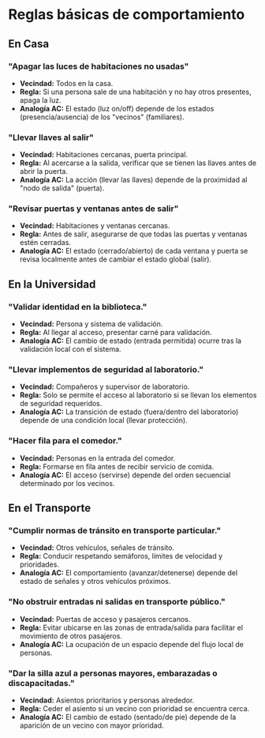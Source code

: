 # Reglas básicas de comportamiento

## En Casa
 ### "Apagar las luces de habitaciones no usadas"
- **Vecindad:** Todos en la casa.
- **Regla:** Si una persona sale de una habitación y no hay otros presentes, apaga la luz.
- **Analogía AC:** El estado (luz on/off) depende de los estados (presencia/ausencia) de los "vecinos" (familiares).
  
 ### "Llevar llaves al salir"
- **Vecindad:** Habitaciones cercanas, puerta principal.
- **Regla:** Al acercarse a la salida, verificar que se tienen las llaves antes de abrir la puerta.
- **Analogía AC:** La acción (llevar las llaves) depende de la proximidad al "nodo de salida" (puerta).
  
 ### "Revisar puertas y ventanas antes de salir"
- **Vecindad:** Habitaciones y ventanas cercanas.
- **Regla:** Antes de salir, asegurarse de que todas las puertas y ventanas estén cerradas.
- **Analogía AC:** El estado (cerrado/abierto) de cada ventana y puerta se revisa localmente antes de cambiar el estado global (salir).

## En la Universidad
 ### "Validar identidad en la biblioteca."
- **Vecindad:** Persona y sistema de validación.
- **Regla:** Al llegar al acceso, presentar carné para validación.
- **Analogía AC:** El cambio de estado (entrada permitida) ocurre tras la validación local con el sistema.
  
 ### "Llevar implementos de seguridad al laboratorio."
- **Vecindad:** Compañeros y supervisor de laboratorio.
- **Regla:** Solo se permite el acceso al laboratorio si se llevan los elementos de seguridad requeridos.
- **Analogía AC:** La transición de estado (fuera/dentro del laboratorio) depende de una condición local (llevar protección).
  
 ### "Hacer fila para el comedor."
- **Vecindad:** Personas en la entrada del comedor.
- **Regla:** Formarse en fila antes de recibir servicio de comida.
- **Analogía AC:** El acceso (servirse) depende del orden secuencial determinado por los vecinos.

## En el Transporte
 ### "Cumplir normas de tránsito en transporte particular."
- **Vecindad:** Otros vehículos, señales de tránsito.
- **Regla:** Conducir respetando semáforos, límites de velocidad y prioridades.
- **Analogía AC:** El comportamiento (avanzar/detenerse) depende del estado de señales y otros vehículos próximos.
  
 ### "No obstruir entradas ni salidas en transporte público."
- **Vecindad:** Puertas de acceso y pasajeros cercanos.
- **Regla:** Evitar ubicarse en las zonas de entrada/salida para facilitar el movimiento de otros pasajeros.
- **Analogía AC:** La ocupación de un espacio depende del flujo local de personas.
  
 ### "Dar la silla azul a personas mayores, embarazadas o discapacitadas."
- **Vecindad:** Asientos prioritarios y personas alrededor.
- **Regla:** Ceder el asiento si un vecino con prioridad se encuentra cerca.
- **Analogía AC:** El cambio de estado (sentado/de pie) depende de la aparición de un vecino con mayor prioridad.
